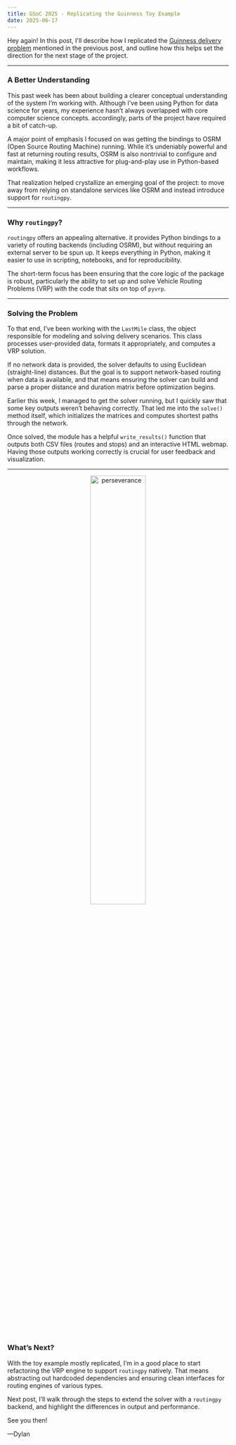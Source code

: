 ```yaml
---
title: GSoC 2025 - Replicating the Guinness Toy Example
date: 2025-06-17
---
```


Hey again! In this post, I'll describe how I replicated the [Guinness delivery problem](https://gist.github.com/ljwolf/e5927ab8c859ed477f496329c1ce19fc#file-guinness-py) mentioned in the previous post, and outline how this helps set the direction for the next stage of the project.

---

### A Better Understanding

This past week has been about building a clearer conceptual understanding of the system I’m working with. Although I’ve been using Python for data science for years, my experience hasn’t always overlapped with core computer science concepts. accordingly, parts of the project have required a bit of catch-up.

A major point of emphasis I focused on was getting the bindings to OSRM (Open Source Routing Machine) running. While it’s undeniably powerful and fast at returning routing results, OSRM is also nontrivial to configure and maintain, making it less attractive for plug-and-play use in Python-based workflows.

That realization helped crystallize an emerging goal of the project: to move away from relying on standalone services like OSRM and instead introduce support for `routingpy`.

---

### Why `routingpy`?

`routingpy` offers an appealing alternative. it provides Python bindings to a variety of routing backends (including OSRM), but without requiring an external server to be spun up. It keeps everything in Python, making it easier to use in scripting, notebooks, and for reproducibility.

The short-term focus has been ensuring that the core logic of the package is robust, particularly the ability to set up and solve Vehicle Routing Problems (VRP) with the code that sits on top of  `pyvrp`.

---

### Solving the Problem

To that end, I’ve been working with the `LastMile` class, the object responsible for modeling and solving delivery scenarios. This class processes user-provided data, formats it appropriately, and computes a VRP solution.

If no network data is provided, the solver defaults to using Euclidean (straight-line) distances. But the goal is to support network-based routing when data is available, and that means ensuring the solver can build and parse a proper distance and duration matrix before optimization begins.

Earlier this week, I managed to get the solver running, but I quickly saw that some key outputs weren’t behaving correctly. That led me into the `solve()` method itself, which initializes the matrices and computes shortest paths through the network.

Once solved, the module has a helpful `write_results()` function that outputs both CSV files (routes and stops) and an interactive HTML webmap. Having those outputs working correctly is crucial for user feedback and visualization.

---
<div style="text-align: center;">
  <img src="{{ '/assets/wizard2.png' | relative_url }}" alt="perseverance" style="width: 50%;" />
</div>


### What’s Next?

With the toy example mostly replicated, I’m in a good place to start refactoring the VRP engine to support `routingpy` natively. That means abstracting out hardcoded dependencies and ensuring clean interfaces for routing engines of various types.

Next post, I’ll walk through the steps to extend the solver with a `routingpy` backend, and highlight the differences in output and performance.

See you then!

—Dylan

